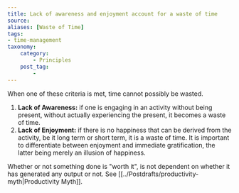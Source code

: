 ```yaml
---
title: Lack of awareness and enjoyment account for a waste of time
source:
aliases: [Waste of Time]
tags:
- time-management
taxonomy:
    category:
        - Principles
    post_tag:
        -
---
```


When one of these criteria is met, time cannot possibly be wasted.

1.  **Lack of Awareness:** if one is engaging in an activity without being present, without actually experiencing the present, it becomes a waste of time.
2.  **Lack of Enjoyment:** if there is no happiness that can be derived from the activity, be it long term or short term, it is a waste of time. It is important to differentiate between enjoyment and immediate gratification, the latter being merely an illusion of happiness.

Whether or not something done is "worth it", is not dependent on whether it has generated any output or not. See [[../Postdrafts/productivity-myth|Productivity Myth]].